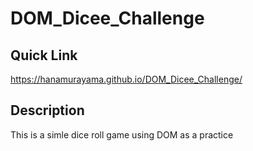 # DOM_Dicee_Challenge
## Quick Link
https://hanamurayama.github.io/DOM_Dicee_Challenge/
## Description
This is a simle dice roll game using DOM as a practice
